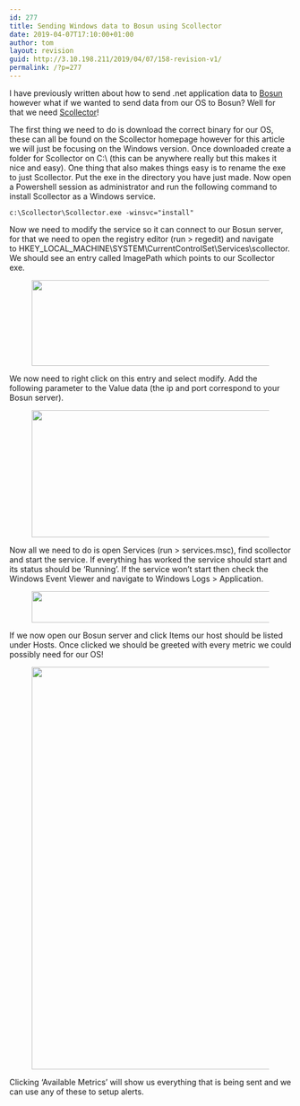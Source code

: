 ```yaml
---
id: 277
title: Sending Windows data to Bosun using Scollector
date: 2019-04-07T17:10:00+01:00
author: tom
layout: revision
guid: http://3.10.198.211/2019/04/07/158-revision-v1/
permalink: /?p=277
---
```

I have previously written about how to send .net application data to [Bosun](https://bosun.org/) however what if we wanted to send data from our OS to Bosun? Well for that we need [Scollector](http://bosun.org/scollector/)!

  


The first thing we need to do is download the correct binary for our OS, these can all be found on the Scollector homepage however for this article we will just be focusing on the Windows version. Once downloaded create a folder for Scollector on C:\ (this can be anywhere really but this makes it nice and easy). One thing that also makes things easy is to rename the exe to just Scollector. Put the exe in the directory you have just made. Now open a Powershell session as administrator and run the following command to install Scollector as a Windows service.

<pre class="wp-block-code"><code>c:\Scollector\Scollector.exe -winsvc="install"</code></pre>

Now we need to modify the service so it can connect to our Bosun server, for that we need to open the registry editor (run > regedit) and navigate to&nbsp;HKEY\_LOCAL\_MACHINE\SYSTEM\CurrentControlSet\Services\scollector. We should see an entry called ImagePath which points to our Scollector exe.<figure class="wp-block-image">

<img loading="lazy" width="760" height="153" src="http://tomaustin.xyz/wp-content/uploads/2018/12/image-12.png" alt="" class="wp-image-159" srcset="https://tomaustin.xyz/wp-content/uploads/2018/12/image-12.png 760w, https://tomaustin.xyz/wp-content/uploads/2018/12/image-12-300x60.png 300w, https://tomaustin.xyz/wp-content/uploads/2018/12/image-12-720x145.png 720w" sizes="(max-width: 760px) 100vw, 760px" /> </figure> 

We now need to right click on this entry and select modify. Add the following parameter to the Value data (the ip and port correspond to your Bosun server).<figure class="wp-block-image">

<img loading="lazy" width="450" height="227" src="http://tomaustin.xyz/wp-content/uploads/2018/12/image-13.png" alt="" class="wp-image-160" srcset="https://tomaustin.xyz/wp-content/uploads/2018/12/image-13.png 450w, https://tomaustin.xyz/wp-content/uploads/2018/12/image-13-300x151.png 300w" sizes="(max-width: 450px) 100vw, 450px" /> </figure> 

Now all we need to do is open Services (run > services.msc), find scollector and start the service. If everything has worked the service should start and its status should be &#8216;Running&#8217;. If the service won&#8217;t start then check the Windows Event Viewer and navigate to Windows Logs > Application.<figure class="wp-block-image">

<img loading="lazy" width="848" height="56" src="http://tomaustin.xyz/wp-content/uploads/2018/12/image-14.png" alt="" class="wp-image-161" srcset="https://tomaustin.xyz/wp-content/uploads/2018/12/image-14.png 848w, https://tomaustin.xyz/wp-content/uploads/2018/12/image-14-300x20.png 300w, https://tomaustin.xyz/wp-content/uploads/2018/12/image-14-768x51.png 768w, https://tomaustin.xyz/wp-content/uploads/2018/12/image-14-720x48.png 720w" sizes="(max-width: 848px) 100vw, 848px" /> </figure> 

If we now open our Bosun server and click Items our host should be listed under Hosts. Once clicked we should be greeted with every metric we could possibly need for our OS!<figure class="wp-block-image">

<img loading="lazy" width="1179" height="718" src="https://i1.wp.com/www.tomaustin.xyz/wp-content/uploads/2018/12/image-15.png?fit=640%2C390&ssl=1" alt="" class="wp-image-162" srcset="https://tomaustin.xyz/wp-content/uploads/2018/12/image-15.png 1179w, https://tomaustin.xyz/wp-content/uploads/2018/12/image-15-300x183.png 300w, https://tomaustin.xyz/wp-content/uploads/2018/12/image-15-768x468.png 768w, https://tomaustin.xyz/wp-content/uploads/2018/12/image-15-1024x624.png 1024w, https://tomaustin.xyz/wp-content/uploads/2018/12/image-15-720x438.png 720w" sizes="(max-width: 1179px) 100vw, 1179px" /> </figure> 

Clicking &#8216;Available Metrics&#8217; will show us everything that is being sent and we can use any of these to setup alerts.